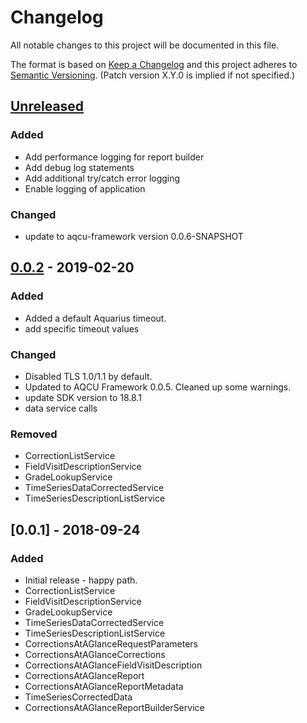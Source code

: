 # Changelog
All notable changes to this project will be documented in this file.

The format is based on [Keep a Changelog](http://keepachangelog.com/en/1.0.0/)
and this project adheres to [Semantic Versioning](http://semver.org/spec/v2.0.0.html). (Patch version X.Y.0 is implied if not specified.)

## [Unreleased]
### Added
- Add performance logging for report builder
- Add debug log statements
- Add additional try/catch error logging
- Enable logging of application

### Changed
- update to aqcu-framework version 0.0.6-SNAPSHOT

## [0.0.2] - 2019-02-20
### Added
- Added a default Aquarius timeout. 
- add specific timeout values

### Changed
- Disabled TLS 1.0/1.1 by default. 
- Updated to AQCU Framework 0.0.5. Cleaned up some warnings. 
- update SDK version to 18.8.1 
- data service calls

### Removed
- CorrectionListService
- FieldVisitDescriptionService
- GradeLookupService
- TimeSeriesDataCorrectedService
- TimeSeriesDescriptionListService

## [0.0.1] - 2018-09-24
### Added
- Initial release - happy path.
- CorrectionListService
- FieldVisitDescriptionService
- GradeLookupService
- TimeSeriesDataCorrectedService
- TimeSeriesDescriptionListService
- CorrectionsAtAGlanceRequestParameters
- CorrectionsAtAGlanceCorrections
- CorrectionsAtAGlanceFieldVisitDescription
- CorrectionsAtAGlanceReport
- CorrectionsAtAGlanceReportMetadata
- TimeSeriesCorrectedData
- CorrectionsAtAGlanceReportBuilderService

[Unreleased]: https://github.com/USGS-CIDA/aqcu-ext-report/compare/aqcu-corr-report-0.0.2...master
[0.0.2]: https://github.com/USGS-CIDA/aqcu-ext-report/compare/aqcu-corr-report-0.0.1...aqcu-corr-report-0.0.2